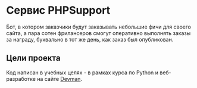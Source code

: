 # Сервис PHPSupport

Бот, в котором заказчики будут заказывать небольшие фичи для своего сайта, а пара сотен фрилансеров смогут оперативно выполнять заказы за награду, буквально в тот же день, как заказ был опубликован.

## Цели проекта

Код написан в учебных целях - в рамках курса по Python и веб-разработке на сайте [Devman](https://dvmn.org).